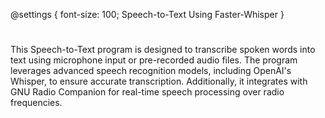 @settings {
font-size: 100;
Speech-to-Text Using Faster-Whisper
}
#
This Speech-to-Text program is designed to transcribe spoken words into text using microphone input or pre-recorded audio files. The program leverages advanced speech recognition models, including OpenAI's Whisper, to ensure accurate transcription. Additionally, it integrates with GNU Radio Companion for real-time speech processing over radio frequencies.
#
#

